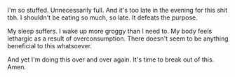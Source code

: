 I'm so stuffed. Unnecessarily full. And it's too late in the evening for this shit tbh. I shouldn't be eating so much, so late. It defeats the purpose.

My sleep suffers. I wake up more groggy than I need to. My body feels lethargic as a result of overconsumption. There doesn't seem to be anything beneficial to this whatsoever.

And yet I'm doing this over and over again. It's time to break out of this. Amen.

